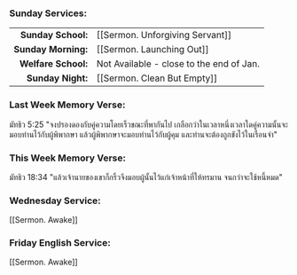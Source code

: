 ### Sunday Services:
| | |
| --:|:-- |
| **Sunday School:**  |  [[Sermon. Unforgiving Servant]]
| **Sunday Morning:** |  [[Sermon. Launching Out]]
| **Welfare School:** |  Not Available - close to the end of Jan.
| **Sunday Night:**   |  [[Sermon. Clean But Empty]]
### Last Week Memory Verse:
มัทธิว 5:25 "จงปรองดองกับคู่ความโดยเร็วขณะที่พากันไป เกลือกว่าในเวลาหนึ่งเวลาใดคู่ความนั้นจะมอบท่านไว้กับผู้พิพากษา แล้วผู้พิพากษาจะมอบท่านไว้กับผู้คุม และท่านจะต้องถูกขังไว้ในเรือนจำ"
### This Week Memory Verse:
มัทธิว 18:34 "แล้วเจ้านายของเขาก็กริ้วจึงมอบผู้นั้นไว้แก่เจ้าหน้าที่ให้ทรมาน จนกว่าจะใช้หนี้หมด"
### Wednesday Service:
[[Sermon. Awake]]
### Friday English Service:
[[Sermon. Awake]]